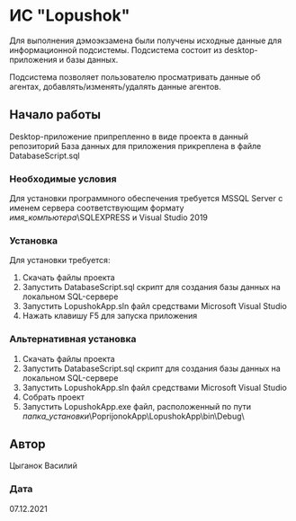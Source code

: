 # ИС "Lopushok"

Для выполнения дэмоэкзамена были получены исходные данные для информационной подсистемы. 
Подсистема состоит из desktop-приложения и базы данных.

Подсистема позволяет пользователю просматривать данные об агентах, добавлять/изменять/удалять данные агентов.

## Начало работы

Desktop-приложение припрепленно в виде проекта в данный репозиторий
База данных для приложения прикреплена в файле DatabaseScript.sql

### Необходимые условия

Для установки программного обеспечения требуется MSSQL Server с именем сервера соответствующим формату *имя_компьютера*\SQLEXPRESS и Visual Studio 2019

### Установка

Для установки требуется:
1. Скачать файлы проекта
2. Запустить DatabaseScript.sql скрипт для создания базы данных на локальном SQL-сервере
3. Запустить LopushokApp.sln файл средствами Microsoft Visual Studio
4. Нажать клавишу F5 для запуска приложения

### Альтернативная установка

1. Скачать файлы проекта
2. Запустить DatabaseScript.sql скрипт для создания базы данных на локальном SQL-сервере
3. Запустить LopushokApp.sln файл средствами Microsoft Visual Studio
4. Собрать проект
5. Запустить LopushokApp.exe файл, расположенный по пути *папка_установки*\PoprijonokApp\LopushokApp\bin\Debug\

## Автор
Цыганок Василий

### Дата
07.12.2021

